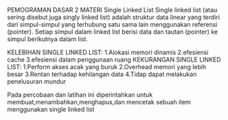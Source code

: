 PEMOGRAMAN DASAR 2
MATERI Single Linked List
Single linked list (atau sering disebut juga singly linked list) adalah struktur data linear yang terdiri dari simpul-simpul 
yang terhubung satu sama lain menggunakan referensi (pointer). Setiap simpul dalam linked list berisi data dan tautan (pointer) 
ke simpul berikutnya dalam list.

KELEBIHAN SINGLE LINKED LIST:
1.Alokasi memori dinamis
2.efesiensi cache
3.efesiensi dalam penggunaan ruang
KEKURANGAN SINGLE LINKED LIST:
1.Perform akses acak yang buruk
2.Overhead memori yang lebih besar
3.Rentan terhadap kehilangan data
4.Tidap dapat melakukan penelusuran mundur

Pada percobaan dan latihan ini diperintahkan untuk membuat,menambahkan,menghapus,dan mencetak sebuah item menggunakan single linked list
